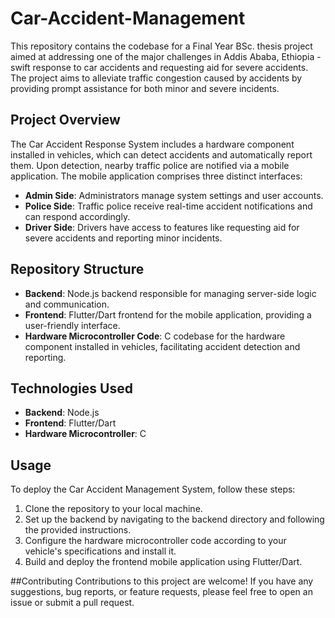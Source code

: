 # Car-Accident-Management
This repository contains the codebase for a Final Year BSc. thesis project aimed at addressing one of the major challenges in Addis Ababa, Ethiopia - swift response to car accidents and requesting aid for severe accidents. The project aims to alleviate traffic congestion caused by accidents by providing prompt assistance for both minor and severe incidents.

## Project Overview
The Car Accident Response System includes a hardware component installed in vehicles, which can detect accidents and automatically report them. Upon detection, nearby traffic police are notified via a mobile application. The mobile application comprises three distinct interfaces:

- **Admin Side**: Administrators manage system settings and user accounts.
- **Police Side**: Traffic police receive real-time accident notifications and can respond accordingly.
- **Driver Side**: Drivers have access to features like requesting aid for severe accidents and reporting minor incidents.

## Repository Structure
- **Backend**: Node.js backend responsible for managing server-side logic and communication.
- **Frontend**: Flutter/Dart frontend for the mobile application, providing a user-friendly interface.
- **Hardware Microcontroller Code**: C codebase for the hardware component installed in vehicles, facilitating accident detection and reporting.

## Technologies Used
- **Backend**: Node.js
- **Frontend**: Flutter/Dart
- **Hardware Microcontroller**: C

## Usage
To deploy the Car Accident Management System, follow these steps:

1. Clone the repository to your local machine.
2. Set up the backend by navigating to the backend directory and following the provided instructions.
3. Configure the hardware microcontroller code according to your vehicle's specifications and install it.
4. Build and deploy the frontend mobile application using Flutter/Dart.

##Contributing
Contributions to this project are welcome! If you have any suggestions, bug reports, or feature requests, please feel free to open an issue or submit a pull request.


